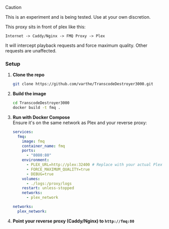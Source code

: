 > [!CAUTION]
> This is an experiment and is being tested. Use at your own discretion.

This proxy sits in front of plex like this:

`Internet -> Caddy/Nginx -> FMQ Proxy -> Plex`

It will intercept playback requests and force maximum quality. Other requests are unaffected.

### Setup

1. **Clone the repo**
   ```bash
   git clone https://github.com/varthe/TranscodeDestroyer3000.git
   ```
2. **Build the image**

   ```bash
   cd TranscodeDestroyer3000
   docker build -t fmq .
   ```

3. **Run with Docker Compose**  
   Ensure it's on the same network as Plex and your reverse proxy:

   ```yaml
   services:
     fmq:
       image: fmq
       container_name: fmq
       ports:
         - "8080:80"
       environment:
         - PLEX_URL=http://plex:32400 # Replace with your actual Plex URL
         - FORCE_MAXIMUM_QUALITY=true
         - DEBUG=true
       volumes:
         - ./logs:/proxy/logs
       restart: unless-stopped
       networks:
         - plex_network

   networks:
     plex_network:
   ```

4. **Point your reverse proxy (Caddy/Nginx) to `http://fmq:80`**
